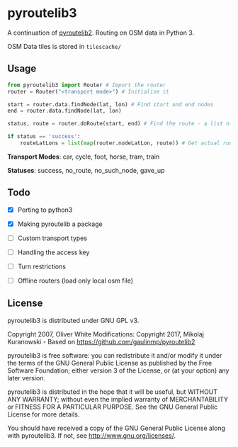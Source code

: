 # pyroutelib3

A continuation of [pyroutelib2](https://github.com/gaulinmp/pyroutelib2).
Routing on OSM data in Python 3.

OSM Data tiles is stored in `tilescache/`


## Usage

```python
from pyroutelib3 import Router # Import the router
router = Router("<transport mode>") # Initialise it

start = router.data.findNode(lat, lon) # Find start and end nodes
end = router.data.findNode(lat, lon)

status, route = router.doRoute(start, end) # Find the route - a list of OSM nodes

if status == 'success':
    routeLatLons = list(map(router.nodeLatLon, route)) # Get actual route coorinates

```
**Transport Modes**: car, cycle, foot, horse, tram, train

**Statuses**: success, no_route, no_such_node, gave_up


## Todo
- [x] Porting to python3
- [x] Making pyroutelib a package
- [ ] Custom transport types
- [ ] Handling the access key
- [ ] Turn restrictions
- [ ] Offline routers (load only local osm file)


## License

pyroutelib3 is distributed under GNU GPL v3.

Copyright 2007, Oliver White
Modifications: Copyright 2017, Mikolaj Kuranowski -
Based on https://github.com/gaulinmp/pyroutelib2

pyroutelib3 is free software: you can redistribute it and/or modify
it under the terms of the GNU General Public License as published by
the Free Software Foundation; either version 3 of the License, or
(at your option) any later version.

pyroutelib3 is distributed in the hope that it will be useful,
but WITHOUT ANY WARRANTY; without even the implied warranty of
MERCHANTABILITY or FITNESS FOR A PARTICULAR PURPOSE.  See the
GNU General Public License for more details.

You should have received a copy of the GNU General Public License
along with pyroutelib3. If not, see <http://www.gnu.org/licenses/>.
